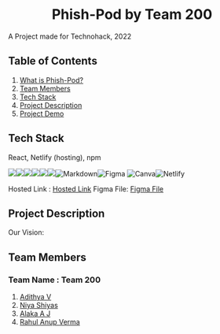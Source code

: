 # **<div align="center">Phish-Pod by Team 200</div>**  
A Project made for Technohack, 2022

## Table of Contents
1. [What is Phish-Pod?](#project-description)
2. [Team Members](#team-members)
3. [Tech Stack](#tech-stack)
4. [Project Description](#project-description)
5. [Project Demo](#project-demo)

## Tech Stack
React, Netlify (hosting), npm

<img src="https://img.shields.io/badge/npm-CB3837?style=for-the-badge&logo=npm&logoColor=white"><img src="https://img.shields.io/badge/React-20232A?style=for-the-badge&logo=react&logoColor=61DAFB"><img src="https://img.shields.io/badge/javascript-%23323330.svg?style=for-the-badge&logo=javascript&logoColor=%23F7DF1E"/><img src="https://img.shields.io/badge/React_Router-CA4245?style=for-the-badge&logo=react-router&logoColor=white"/><img src="https://img.shields.io/badge/html5-%23E34F26.svg?style=for-the-badge&logo=html5&logoColor=white"/><img src="https://img.shields.io/badge/css3-%231572B6.svg?style=for-the-badge&logo=css3&logoColor=white"/>![Markdown](https://img.shields.io/badge/markdown-%23000000.svg?style=for-the-badge&logo=markdown&logoColor=white)![Figma](https://img.shields.io/badge/figma-%23F24E1E.svg?style=for-the-badge&logo=figma&logoColor=white) ![Canva](https://img.shields.io/badge/Canva-%2300C4CC.svg?style=for-the-badge&logo=Canva&logoColor=white)![Netlify](https://camo.githubusercontent.com/96ccbe091731e4515c23e02d2f9d43ffc0df0b54d7d090947c876bb772baeec5/68747470733a2f2f63646e2e737667706f726e2e636f6d2f6c6f676f732f6e65746c6966792e737667)

Hosted Link : [Hosted Link](https://phish-pod.netlify.app/)
Figma File: [Figma File](https://www.figma.com/file/prcpBFykjXDjCwjejdxTQo/Version-1?node-id=0%3A1&t=3ApaSc0P1LJ302LM-1)

## Project Description

Our Vision: 


## Team Members
### **Team Name** : Team 200
1. [Adithya V](https://github.com/a-dtya)
2. [Niya Shiyas](https://github.com/niyashiyas)
3. [Alaka A J](https://github.com/alaka03aj)
4. [Rahul Anup Verma](https://github.com/RAHULANUP)
